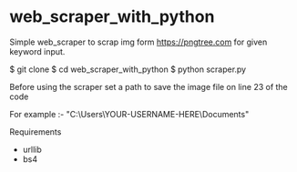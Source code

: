 # web_scraper_with_python
Simple web_scraper to scrap img form https://pngtree.com for given keyword input.

$ git clone 
$ cd web_scraper_with_python
$ python scraper.py





Before using the scraper set a path to save the image file on line 23 of the code

For example :- "C:\Users\YOUR-USERNAME-HERE\Documents\"

Requirements
 * urllib
 * bs4
